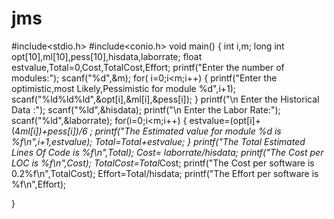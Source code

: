 # jms
#include<stdio.h>
#include<conio.h>
void main() {
int i,m;
 long int opt[10],ml[10],pess[10],hisdata,laborrate;
 float estvalue,Total=0,Cost,TotalCost,Effort;
 printf("Enter the number of modules:");
 scanf("%d",&m);
 for( i=0;i<m;i++)
   {
    printf("Enter the optimistic,most Likely,Pessimistic for module %d",i+1);
    scanf("%ld%ld%ld",&opt[i],&ml[i],&pess[i]);   }
   printf("\n Enter the Historical Data :");
   scanf("%ld",&hisdata);
   printf("\n Enter the Labor Rate:");
   scanf("%ld",&laborrate);
   for(i=0;i<m;i++)
    {
     estvalue=(opt[i]+(4*ml[i])+pess[i])/6 ;
     printf("The Estimated value for module %d is %f\n",i+1,estvalue);
     Total=Total+estvalue;
    }
    printf("The Total Estimated Lines Of Code is %f\n",Total);
    Cost= laborrate/hisdata;
    printf("The Cost per LOC is %f\n",Cost);
    TotalCost=Total*Cost;
    printf("The Cost per software is 0.2%f\n",TotalCost);
    Effort=Total/hisdata;
    printf("The Effort per software is %f\n",Effort);

 }
